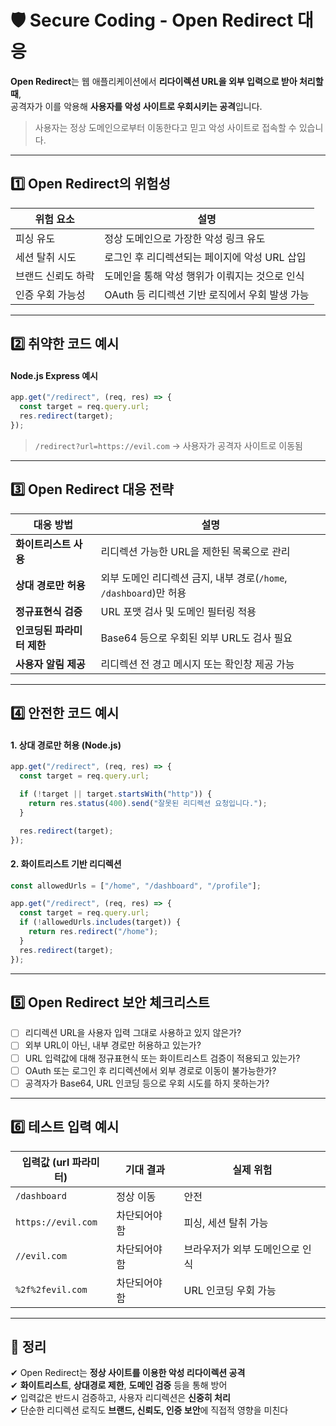 # 🛡️ Secure Coding - Open Redirect 대응

**Open Redirect**는 웹 애플리케이션에서 **리다이렉션 URL을 외부 입력으로 받아 처리할 때**,  
공격자가 이를 악용해 **사용자를 악성 사이트로 우회시키는 공격**입니다.

> 사용자는 정상 도메인으로부터 이동한다고 믿고 악성 사이트로 접속할 수 있습니다.

---

## 1️⃣ Open Redirect의 위험성

| 위험 요소              | 설명 |
|------------------------|------|
| 피싱 유도              | 정상 도메인으로 가장한 악성 링크 유도 |
| 세션 탈취 시도         | 로그인 후 리디렉션되는 페이지에 악성 URL 삽입 |
| 브랜드 신뢰도 하락     | 도메인을 통해 악성 행위가 이뤄지는 것으로 인식 |
| 인증 우회 가능성       | OAuth 등 리디렉션 기반 로직에서 우회 발생 가능 |

---

## 2️⃣ 취약한 코드 예시

#### Node.js Express 예시
```js
app.get("/redirect", (req, res) => {
  const target = req.query.url;
  res.redirect(target);
});
```

> `/redirect?url=https://evil.com` → 사용자가 공격자 사이트로 이동됨

---

## 3️⃣ Open Redirect 대응 전략

| 대응 방법               | 설명 |
|------------------------|------|
| **화이트리스트 사용**    | 리디렉션 가능한 URL을 제한된 목록으로 관리 |
| **상대 경로만 허용**     | 외부 도메인 리디렉션 금지, 내부 경로(`/home`, `/dashboard`)만 허용 |
| **정규표현식 검증**      | URL 포맷 검사 및 도메인 필터링 적용 |
| **인코딩된 파라미터 제한** | Base64 등으로 우회된 외부 URL도 검사 필요 |
| **사용자 알림 제공**     | 리디렉션 전 경고 메시지 또는 확인창 제공 가능 |

---

## 4️⃣ 안전한 코드 예시

#### 1. 상대 경로만 허용 (Node.js)

```js
app.get("/redirect", (req, res) => {
  const target = req.query.url;

  if (!target || target.startsWith("http")) {
    return res.status(400).send("잘못된 리디렉션 요청입니다.");
  }

  res.redirect(target);
});
```

#### 2. 화이트리스트 기반 리디렉션

```js
const allowedUrls = ["/home", "/dashboard", "/profile"];

app.get("/redirect", (req, res) => {
  const target = req.query.url;
  if (!allowedUrls.includes(target)) {
    return res.redirect("/home");
  }
  res.redirect(target);
});
```

---

## 5️⃣ Open Redirect 보안 체크리스트

- [ ] 리디렉션 URL을 사용자 입력 그대로 사용하고 있지 않은가?
- [ ] 외부 URL이 아닌, 내부 경로만 허용하고 있는가?
- [ ] URL 입력값에 대해 정규표현식 또는 화이트리스트 검증이 적용되고 있는가?
- [ ] OAuth 또는 로그인 후 리디렉션에서 외부 경로로 이동이 불가능한가?
- [ ] 공격자가 Base64, URL 인코딩 등으로 우회 시도를 하지 못하는가?

---

## 6️⃣ 테스트 입력 예시

| 입력값 (url 파라미터)        | 기대 결과     | 실제 위험                        |
|------------------------------|----------------|-----------------------------------|
| `/dashboard`                 | 정상 이동      | 안전                             |
| `https://evil.com`           | 차단되어야 함  | 피싱, 세션 탈취 가능             |
| `//evil.com`                 | 차단되어야 함  | 브라우저가 외부 도메인으로 인식 |
| `%2f%2fevil.com`             | 차단되어야 함  | URL 인코딩 우회 가능             |

---

## 🎯 정리

✔ Open Redirect는 **정상 사이트를 이용한 악성 리다이렉션 공격**  
✔ **화이트리스트**, **상대경로 제한**, **도메인 검증** 등을 통해 방어  
✔ 입력값은 반드시 검증하고, 사용자 리디렉션은 **신중히 처리**  
✔ 단순한 리디렉션 로직도 **브랜드, 신뢰도, 인증 보안**에 직접적 영향을 미친다
